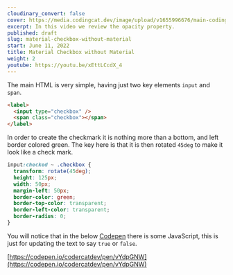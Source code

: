 ```yaml
---
cloudinary_convert: false
cover: https://media.codingcat.dev/image/upload/v1655996676/main-codingcatdev-photo/Material%20Checkbox%20without%20Material.png
excerpt: In this video we review the opacity property.
published: draft
slug: material-checkbox-without-material
start: June 11, 2022
title: Material Checkbox without Material
weight: 2
youtube: https://youtu.be/xEttLCcdX_4
---
```


The main HTML is very simple, having just two key elements `input` and `span`.

```html
<label>
  <input type="checkbox" />
  <span class="checkbox"></span>
</label>
```

In order to create the checkmark it is nothing more than a bottom, and left border colored green. The key here is that it is then rotated `45deg` to make it look like a check mark.

```css
input:checked ~ .checkbox {
  transform: rotate(45deg);
  height: 125px;
  width: 50px;
  margin-left: 50px;
  border-color: green;
  border-top-color: transparent;
  border-left-color: transparent;
  border-radius: 0;
}
```

You will notice that in the below [Codepen](https://codepen.io/codercatdev/pen/vYdpGNW) there is some JavaScript, this is just for updating the text to say `true` or `false`. 

[https://codepen.io/codercatdev/pen/vYdpGNW](https://codepen.io/codercatdev/pen/vYdpGNW)